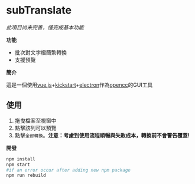 # subTranslate

*此項目尚未完善，僅完成基本功能*

**功能**

* 批次對文字檔簡繁轉換
* 支援預覽

**簡介**

這是一個使用[vue.js](https://vuejs.org)+[kickstart](http://getkickstart.com)+[electron](http://electron.atom.io)作為[opencc](https://github.com/BYVoid/OpenCC)的GUI工具

## 使用

1. 拖曳檔案至視窗中
2. 點擊該列可以預覽
3. 點擊`全部轉換`。__注意：考慮到使用流程順暢與失敗成本，轉換前不會警告覆蓋!__

**開發**

```bash
npm install
npm start
#if an error occur after adding new npm package
npm run rebuild
```

#### 
